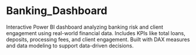 # Banking_Dashboard
Interactive Power BI dashboard analyzing banking risk and client engagement using real-world financial data. Includes KPIs like total loans, deposits, processing fees, and client engagement. Built with DAX measures and data modeling to support data-driven decisions.
